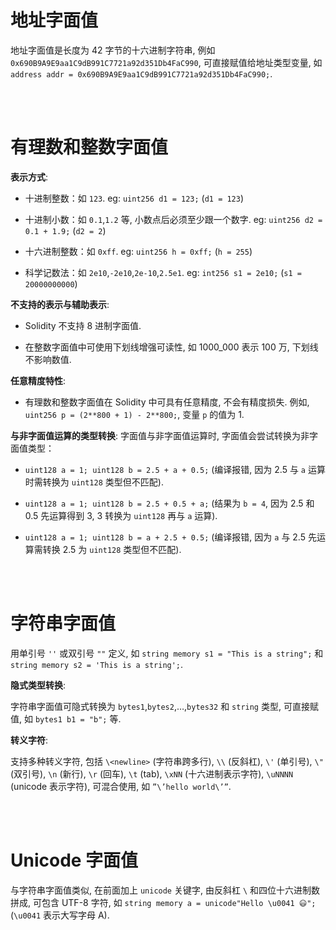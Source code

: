 # 地址字面值

地址字面值是长度为 42 字节的十六进制字符串, 例如 `0x690B9A9E9aa1C9dB991C7721a92d351Db4FaC990`, 可直接赋值给地址类型变量, 如 `address addr = 0x690B9A9E9aa1C9dB991C7721a92d351Db4FaC990;`.

<br><br>

# 有理数和整数字面值

**表示方式**:

-   十进制整数：如 `123`. eg: `uint256 d1 = 123;` (`d1 = 123`)

-   十进制小数：如 `0.1`,`1.2` 等, 小数点后必须至少跟一个数字. eg: `uint256 d2 = 0.1 + 1.9;` (`d2 = 2`)

-   十六进制整数：如 `0xff`. eg: `uint256 h = 0xff;` (`h = 255`)

-   科学记数法：如 `2e10`,`-2e10`,`2e-10`,`2.5e1`. eg: `int256 s1 = 2e10;` (`s1 = 20000000000`)

**不支持的表示与辅助表示**:

-   Solidity 不支持 8 进制字面值.

-   在整数字面值中可使用下划线增强可读性, 如 1000_000 表示 100 万, 下划线不影响数值.

**任意精度特性**:

-   有理数和整数字面值在 Solidity 中可具有任意精度, 不会有精度损失. 例如, `uint256 p = (2**800 + 1) - 2**800;`, 变量 `p` 的值为 1.

**与非字面值运算的类型转换**: 字面值与非字面值运算时, 字面值会尝试转换为非字面值类型：

-   `uint128 a = 1; uint128 b = 2.5 + a + 0.5;` (编译报错, 因为 2.5 与 `a` 运算时需转换为 `uint128` 类型但不匹配).

-   `uint128 a = 1; uint128 b = 2.5 + 0.5 + a;` (结果为 `b = 4`, 因为 2.5 和 0.5 先运算得到 3, 3 转换为 `uint128` 再与 `a` 运算).

-   `uint128 a = 1; uint128 b = a + 2.5 + 0.5;` (编译报错, 因为 `a` 与 2.5 先运算需转换 2.5 为 `uint128` 类型但不匹配).

<br><br>

# 字符串字面值

用单引号 `''` 或双引号 `""` 定义, 如 `string memory s1 = "This is a string";` 和 `string memory s2 = 'This is a string';`.

**隐式类型转换**:

字符串字面值可隐式转换为 `bytes1`,`bytes2`,…,`bytes32` 和 `string` 类型, 可直接赋值, 如 `bytes1 b1 = "b";` 等.

**转义字符**:

支持多种转义字符, 包括 `\<newline>` (字符串跨多行), `\\` (反斜杠), `\'` (单引号), `\"` (双引号), `\n` (新行), `\r` (回车), `\t` (tab), `\xNN` (十六进制表示字符), `\uNNNN` (unicode 表示字符), 可混合使用, 如 `”\’hello world\’”`.

<br><br>

# Unicode 字面值

与字符串字面值类似, 在前面加上 `unicode` 关键字, 由反斜杠 `\` 和四位十六进制数拼成, 可包含 UTF-8 字符, 如 `string memory a = unicode"Hello \u0041 😃";` (`\u0041` 表示大写字母 A).

<br><br>
